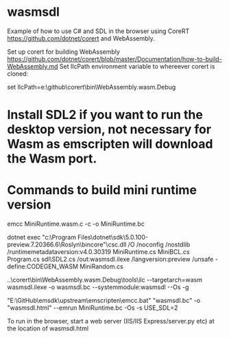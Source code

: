 # wasmsdl

Example of how to use C# and SDL in the browser using CoreRT https://github.com/dotnet/corert and WebAssembly.

Set up corert for building WebAssembly https://github.com/dotnet/corert/blob/master/Documentation/how-to-build-WebAssembly.md
Set IlcPath environment variable to whereever corert is cloned:

set IlcPath=e:\github\corert\bin\WebAssembly.wasm.Debug

# Install SDL2 if you want to run the desktop version, not necessary for Wasm as emscripten will download the Wasm port.

# Commands to build mini runtime version

emcc MiniRuntime.wasm.c -c -o MiniRuntime.bc 

dotnet exec "c:\Program Files\dotnet\sdk\5.0.100-preview.7.20366.6\Roslyn\bincore"\csc.dll /O /noconfig /nostdlib /runtimemetadataversion:v4.0.30319 MiniRuntime.cs MiniBCL.cs Program.cs sdl\SDL2.cs /out:wasmsdl.ilexe /langversion:preview /unsafe -define:CODEGEN_WASM MiniRandom.cs

..\corert\bin\WebAssembly.wasm.Debug\tools\ilc --targetarch=wasm wasmsdl.ilexe -o wasmsdl.bc --systemmodule:wasmsdl --Os -g

"E:\GitHub\emsdk\upstream\emscripten\emcc.bat" "wasmsdl.bc" -o "wasmsdl.html" --emrun MiniRuntime.bc -Os -s USE_SDL=2


To run in the browser, start a web server (IIS/IIS Express/server.py etc) at the location of wasmsdl.html
